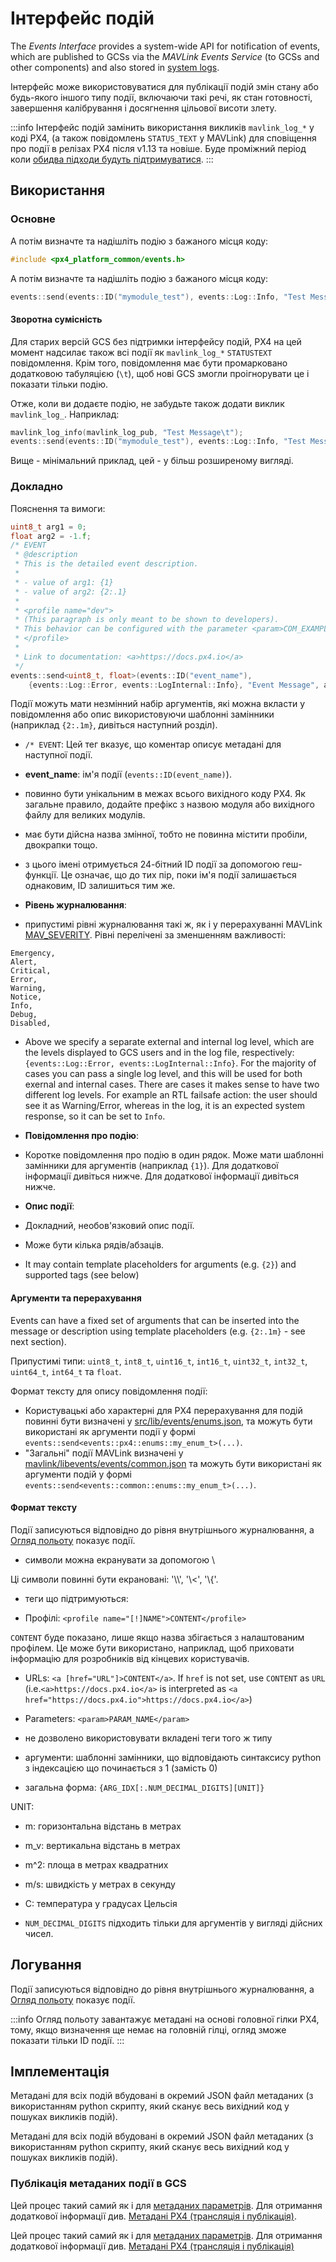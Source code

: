 # Інтерфейс подій

<Badge type="tip" text="PX4 v1.13" />

The _Events Interface_ provides a system-wide API for notification of events, which are published to GCSs via the _MAVLink Events Service_ (to GCSs and other components) and also stored in [system logs](../dev_log/logging.md).

Інтерфейс може використовуватися для публікації подій змін стану або будь-якого іншого типу події, включаючи такі речі, як стан готовності, завершення калібрування і досягнення цільової висоти злету.

:::info
Інтерфейс подій замінить використання викликів `mavlink_log_*` у коді PX4, (а також повідомлень `STATUS_TEXT` у MAVLink) для сповіщення про події в релізах PX4 після v1.13 та новіше.
Буде проміжний період коли [обидва підходи будуть підтримуватися](#backward-compatibility).
:::

## Використання

### Основне

А потім визначте та надішліть подію з бажаного місця коду:

```cpp
#include <px4_platform_common/events.h>
```

А потім визначте та надішліть подію з бажаного місця коду:

```cpp
events::send(events::ID("mymodule_test"), events::Log::Info, "Test Message");
```

#### Зворотна сумісність

Для старих версій GCS без підтримки інтерфейсу подій, PX4 на цей момент надсилає також всі події як `mavlink_log_*` `STATUSTEXT` повідомлення.
Крім того, повідомлення має бути промарковано додатковою табуляцією (`\t`), щоб нові GCS змогли проігнорувати це і показати тільки подію.

Отже, коли ви додаєте подію, не забудьте також додати виклик `mavlink_log_`. Наприклад:

```cpp
mavlink_log_info(mavlink_log_pub, "Test Message\t");
events::send(events::ID("mymodule_test"), events::Log::Info, "Test Message");
```

Вище - мінімальний приклад, цей - у більш розширеному вигляді.

### Докладно

Пояснення та вимоги:

```cpp
uint8_t arg1 = 0;
float arg2 = -1.f;
/* EVENT
 * @description
 * This is the detailed event description.
 *
 * - value of arg1: {1}
 * - value of arg2: {2:.1}
 *
 * <profile name="dev">
 * (This paragraph is only meant to be shown to developers).
 * This behavior can be configured with the parameter <param>COM_EXAMPLE</param>.
 * </profile>
 *
 * Link to documentation: <a>https://docs.px4.io</a>
 */
events::send<uint8_t, float>(events::ID("event_name"),
	{events::Log::Error, events::LogInternal::Info}, "Event Message", arg1, arg2);
```

Події можуть мати незмінний набір аргументів, які можна вкласти у повідомлення або опис використовуючи шаблонні замінники (наприклад <code>{2:.1m}</code>, дивіться наступний розділ).

- `/* EVENT`: Цей тег вказує, що коментар описує метадані для наступної події.

- **event_name**: ім'я події (`events::ID(event_name)`).
 - повинно бути унікальним в межах всього вихідного коду PX4.
  Як загальне правило, додайте префікс з назвою модуля або вихідного файлу для великих модулів.
 - має бути дійсна назва змінної, тобто не повинна містити пробіли, двокрапки тощо.
 - з цього імені отримується 24-бітний ID події за допомогою геш-функції.
  Це означає, що до тих пір, поки ім'я події залишається однаковим, ID залишиться тим же.

- **Рівень журналювання**:

 - припустимі рівні журналювання такі ж, як і у перерахуванні MAVLink [MAV_SEVERITY](https://mavlink.io/en/messages/common.html#MAV_SEVERITY).
  Рівні перелічені за зменшенням важливості:

  ```plain
  Emergency,
  Alert,
  Critical,
  Error,
  Warning,
  Notice,
  Info,
  Debug,
  Disabled,
  ```

 - Above we specify a separate external and internal log level, which are the levels displayed to GCS users and in the log file, respectively: `{events::Log::Error, events::LogInternal::Info}`.
  For the majority of cases you can pass a single log level, and this will be used for both exernal and internal cases.
  There are cases it makes sense to have two different log levels.
  For example an RTL failsafe action: the user should see it as Warning/Error, whereas in the log, it is an expected system response, so it can be set to `Info`.

- **Повідомлення про подію**:
 - Коротке повідомлення про подію в один рядок.
  Може мати шаблонні замінники для аргументів (наприклад `{1}`). Для додаткової інформації дивіться нижче. Для додаткової інформації дивіться нижче.

- **Опис події**:
 - Докладний, необов'язковий опис події.
 - Може бути кілька рядів/абзаців.
 - It may contain template placeholders for arguments (e.g. `{2}`) and supported tags (see below)

#### Аргументи та перерахування

Events can have a fixed set of arguments that can be inserted into the message or description using template placeholders (e.g. `{2:.1m}` - see next section).

Припустимі типи: `uint8_t`, `int8_t`, `uint16_t`, `int16_t`, `uint32_t`, `int32_t`, `uint64_t`, `int64_t` та `float`.

Формат тексту для опису повідомлення події:

- Користувацькі або характерні для PX4 перерахування для подій повинні бути визначені у [src/lib/events/enums.json](https://github.com/PX4/PX4-Autopilot/blob/main/src/lib/events/enums.json), та можуть бути використані як аргументи події у формі `events::send<events::px4::enums::my_enum_t>(...)`.
- "Загальні" події MAVLink визначені у [mavlink/libevents/events/common.json](https://github.com/mavlink/libevents/blob/master/events/common.json) та можуть бути використані як аргументи подій у формі `events::send<events::common::enums::my_enum_t>(...)`.

#### Формат тексту

Події записуються відповідно до рівня внутрішнього журналювання, а <a href="../log/flight_review.md">Огляд польоту</a> показує події.

- символи можна екранувати за допомогою \\

 Ці символи повинні бути екрановані: '\\\\', '\\<', '\\{'.

- теги що підтримуються:

 - Профілі: `<profile name="[!]NAME">CONTENT</profile>`

  `CONTENT` буде показано, лише якщо назва збігається з налаштованим профілем.
  Це може бути використано, наприклад, щоб приховати інформацію для розробників від кінцевих користувачів.

 - URLs: `<a [href="URL"]>CONTENT</a>`.
  If `href` is not set, use `CONTENT` as `URL` (i.e.`<a>https://docs.px4.io</a>` is interpreted as `<a href="https://docs.px4.io">https://docs.px4.io</a>`)

 - Parameters: `<param>PARAM_NAME</param>`

 - не дозволено використовувати вкладені теги того ж типу

- аргументи: шаблонні замінники, що відповідають синтаксису python з індексацією що починається з 1 (замість 0)

 - загальна форма: `{ARG_IDX[:.NUM_DECIMAL_DIGITS][UNIT]}`

  UNIT:

  - m: горизонтальна відстань в метрах
  - m_v: вертикальна відстань в метрах
  - m^2: площа в метрах квадратних
  - m/s: швидкість у метрах в секунду
  - C: температура у градусах Цельсія

 - `NUM_DECIMAL_DIGITS` підходить тільки для аргументів у вигляді дійсних чисел.

## Логування

Події записуються відповідно до рівня внутрішнього журналювання, а [Огляд польоту](../log/flight_review.md) показує події.

:::info
Огляд польоту завантажує метадані на основі головної гілки PX4, тому, якщо визначення ще немає на головній гілці, огляд зможе показати тільки ID події.
:::

## Імплементація

Метадані для всіх подій вбудовані в окремий JSON файл метаданих (з використанням python скрипту, який сканує весь вихідний код у пошуках викликів подій).

Метадані для всіх подій вбудовані в окремий JSON файл метаданих (з використанням python скрипту, який сканує весь вихідний код у пошуках викликів подій).

### Публікація метаданих події в GCS

Цей процес такий самий як і для [метаданих параметрів](../advanced/parameters_and_configurations.md#publishing-parameter-metadata-to-a-gcs).
Для отримання додаткової інформації див. <a href="../advanced/px4_metadata.md"> Метадані PX4 (трансляція і публікація)</a>.

Цей процес такий самий як і для [метаданих параметрів](../advanced/parameters_and_configurations.md#publishing-parameter-metadata-to-a-gcs).
Для отримання додаткової інформації див. [Метадані PX4 (трансляція і публікація)](../advanced/px4_metadata.md)
